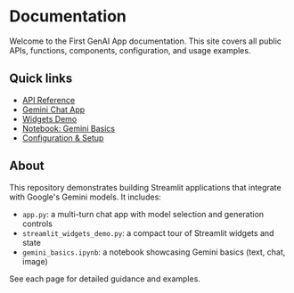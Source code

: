 # Documentation

Welcome to the First GenAI App documentation. This site covers all public APIs, functions, components, configuration, and usage examples.

## Quick links
- [API Reference](./api.md)
- [Gemini Chat App](./app.md)
- [Widgets Demo](./widgets.md)
- [Notebook: Gemini Basics](./notebook.md)
- [Configuration & Setup](./configuration.md)

## About
This repository demonstrates building Streamlit applications that integrate with Google's Gemini models. It includes:
- `app.py`: a multi-turn chat app with model selection and generation controls
- `streamlit_widgets_demo.py`: a compact tour of Streamlit widgets and state
- `gemini_basics.ipynb`: a notebook showcasing Gemini basics (text, chat, image)

See each page for detailed guidance and examples.